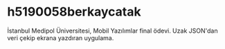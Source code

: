 # h5190058berkaycatak
 İstanbul Medipol Üniversitesi, Mobil Yazılımlar final ödevi. Uzak JSON'dan veri çekip ekrana yazdıran uygulama.

